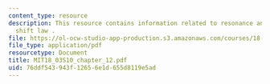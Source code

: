```yaml
---
content_type: resource
description: This resource contains information related to resonance and the exponential
  shift law .
file: https://ol-ocw-studio-app-production.s3.amazonaws.com/courses/18-03-differential-equations-spring-2010/76ddf543943f12656e1d655d8119e5ad_MIT18_03S10_chapter_12.pdf
file_type: application/pdf
resourcetype: Document
title: MIT18_03S10_chapter_12.pdf
uid: 76ddf543-943f-1265-6e1d-655d8119e5ad
---
```

